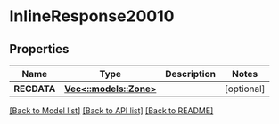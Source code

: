 # InlineResponse20010

## Properties
Name | Type | Description | Notes
------------ | ------------- | ------------- | -------------
**RECDATA** | [**Vec<::models::Zone>**](Zone.md) |  | [optional] 

[[Back to Model list]](../README.md#documentation-for-models) [[Back to API list]](../README.md#documentation-for-api-endpoints) [[Back to README]](../README.md)


